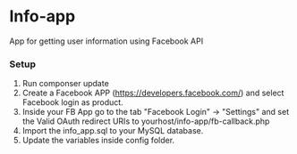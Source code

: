 # Info-app
App for getting user information using Facebook API

<h3> Setup </h3>

1) Run componser update
2) Create a Facebook APP (https://developers.facebook.com/) and select Facebook login as product.
3) Inside your FB App go to the tab "Facebook Login" -> "Settings" and set the Valid OAuth redirect URIs to yourhost/info-app/fb-callback.php
3) Import the info_app.sql to your MySQL database.
4) Update the variables inside config folder.
